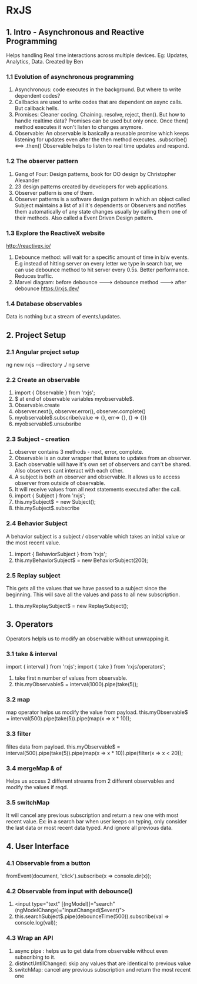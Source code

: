 # RxJS

## 1. Intro - Asynchronous and Reactive Programming
Helps handling Real time interactions across multiple devices. Eg: Updates, Analytics, Data.
Created by Ben

### 1.1 Evolution of asynchronous programming
1. Asynchronous: code executes in the background. But where to write dependent codes?
2. Callbacks are used to write codes that are dependent on async calls. But callback hells.
3. Promises: Cleaner coding. Chaining. resolve, reject, then(). But how to handle realtime data? Promises can be used but only once. Once then() method executes it won't listen to changes anymore.
4. Observable: An observable is basically a reusable promise which keeps listening for updates even after the then method executes. .subscribe() <==> .then()
Observable helps to listen to real time updates and respond.

### 1.2 The observer pattern
1. Gang of Four: Design patterns, book for OO design by Christopher Alexander
2. 23 design patterns created by developers for web applications.
3. Observer pattern is one of them.
4. Observer patterns is a software design pattern in which an object called Subject maintains a list of all it's dependents or Observers and notifies them automatically of any state changes usually by calling them one of their methods.
Also called a Event Driven Design pattern.

### 1.3 Explore the ReactiveX website
http://reactivex.io/
1. Debounce method: will wait for a specific amount of time in b/w events. E.g instead of hitting server on every letter we type in search bar, we can use debounce method to hit server every 0.5s. Better performance. Reduces traffic.
2. Marvel diagram: before debounce ---> debounce method ---> after debounce
https://rxjs.dev/

### 1.4 Database observables
Data is nothing but a stream of events/updates.

## 2. Project Setup
### 2.1 Angular project setup
ng new rxjs --directory ./
ng serve

### 2.2 Create an observable
1. import { Observable } from 'rxjs';
2. $ at end of observable variables myobservable$.
3. Observable.create
4. observer.next(), observer.error(), observer.complete()
5. myobservable$.subscribe(value => {}, err=> {}, () => {})
6. myobservable$.unsubsribe

### 2.3 Subject - creation
1. observer contains 3 methods - next, error, complete.
2. Observable is an outer wrapper that listens to updates from an observer.
3. Each observable will have it's own set of observers and can't be shared. Also observers cant interact with each other.
4. A subject is both an observer and observable. It allows us to access observer from outside of observable.
5. It will receive values from all next statements executed after the call.
6. import { Subject } from 'rxjs';
7. this.mySubject$ = new Subject();
8. this.mySubject$.subscribe

### 2.4 Behavior Subject
A behavior subject is a subject / observable which takes an initial value or the most recent value.
1. import { BehaviorSubject } from 'rxjs';
2. this.myBehaviorSubject$ = new BehaviorSubject(200);

### 2.5 Replay subject
This gets all the values that we have passed to a subject since the beginning. This will save all the values and pass to all new subscription.
1. this.myReplaySubject$ = new ReplaySubject();

## 3. Operators
Operators helpls us to modify an observable without unwrapping it.
### 3.1 take & interval
import { interval } from 'rxjs';
import { take } from 'rxjs/operators';
1. take first n number of values from observable.
2. this.myObservable$ = interval(1000).pipe(take(5));

### 3.2 map
map operator helps us modify the value from payload.
this.myObservable$ = interval(500).pipe(take(5)).pipe(map(x => x * 10));

### 3.3 filter
filtes data from payload.
this.myObservable$ = interval(500).pipe(take(5)).pipe(map(x => x * 10)).pipe(filter(x => x < 20));

### 3.4 mergeMap & of
Helps us access 2 different streams from 2 different observables and modify the values if reqd.

### 3.5 switchMap
It will cancel any previous subscription and return a new one with most recent value.
Ex: in a search bar when user keeps on typing, only consider the last data or most recent data typed. And ignore all previous data.

## 4. User Interface
### 4.1 Observable from a button
fromEvent(document, 'click').subscribe(x => console.dir(x));

### 4.2 Observable from input with debounce()
1. <input type="text" [(ngModel)]="search" (ngModelChange)="inputChanged($event)">
2. this.searchSubject$.pipe(debounceTime(500)).subscribe(val => console.log(val));

### 4.3 Wrap an API
1. async pipe : helps us to get data from observable without even subscribing to it.
2. distinctUntilChanged: skip any values that are identical to previous value
3. switchMap: cancel any previous subscription and return the most recent one

